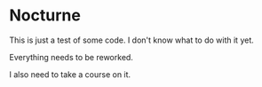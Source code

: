 # Nocturne
This is just a test of some code.
I don't know what to do with it yet.

Everything needs to be reworked.

I also need to take a course on it.
